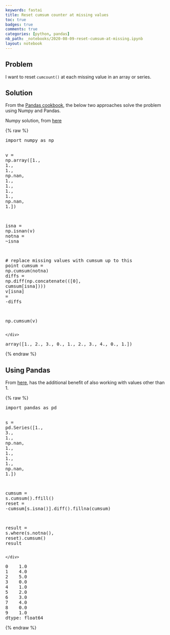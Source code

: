```yaml
---
keywords: fastai
title: Reset cumsum counter at missing values
toc: true
badges: true
comments: true
categories: [python, pandas]
nb_path: _notebooks/2020-08-09-reset-cumsum-at-missing.ipynb
layout: notebook
---
```


<!--
#################################################
### THIS FILE WAS AUTOGENERATED! DO NOT EDIT! ###
#################################################
# file to edit: _notebooks/2020-08-09-reset-cumsum-at-missing.ipynb
-->

<div class="container" id="notebook-container">
        
<div class="cell border-box-sizing text_cell rendered"><div class="inner_cell">
<div class="text_cell_render border-box-sizing rendered_html">
<h2 id="Problem">Problem<a class="anchor-link" href="#Problem"> </a></h2>
</div>
</div>
</div>
<div class="cell border-box-sizing text_cell rendered"><div class="inner_cell">
<div class="text_cell_render border-box-sizing rendered_html">
<p>I want to reset <code>cumcount()</code> at each missing value in an array or series.</p>

</div>
</div>
</div>
<div class="cell border-box-sizing text_cell rendered"><div class="inner_cell">
<div class="text_cell_render border-box-sizing rendered_html">
<h2 id="Solution">Solution<a class="anchor-link" href="#Solution"> </a></h2><p>From the <a href="https://pandas.pydata.org/docs/user_guide/cookbook.html">Pandas cookbook</a>, the below two approaches solve the problem using Numpy and Pandas.</p>

</div>
</div>
</div>
<div class="cell border-box-sizing text_cell rendered"><div class="inner_cell">
<div class="text_cell_render border-box-sizing rendered_html">
<p>Numpy solution, from <a href="https://stackoverflow.com/questions/18196811/cumsum-reset-at-nan/18197211#18197211">here</a></p>

</div>
</div>
</div>
    {% raw %}
    
<div class="cell border-box-sizing code_cell rendered">
<div class="input">

<div class="inner_cell">
    <div class="input_area">
<div class=" highlight hl-ipython3"><pre><span></span><span class="kn">import</span> <span class="nn">numpy</span> <span class="k">as</span> <span class="nn">np</span>

<span class="n">v</span> <span class="o">=</span> <span class="n">np</span><span class="o">.</span><span class="n">array</span><span class="p">([</span><span class="mf">1.</span><span class="p">,</span> <span class="mf">1.</span><span class="p">,</span> <span class="mf">1.</span><span class="p">,</span> <span class="n">np</span><span class="o">.</span><span class="n">nan</span><span class="p">,</span> <span class="mf">1.</span><span class="p">,</span> <span class="mf">1.</span><span class="p">,</span> <span class="mf">1.</span><span class="p">,</span> <span class="mf">1.</span><span class="p">,</span> <span class="n">np</span><span class="o">.</span><span class="n">nan</span><span class="p">,</span> <span class="mf">1.</span><span class="p">])</span>

<span class="n">isna</span> <span class="o">=</span> <span class="n">np</span><span class="o">.</span><span class="n">isnan</span><span class="p">(</span><span class="n">v</span><span class="p">)</span>
<span class="n">notna</span> <span class="o">=</span> <span class="o">~</span><span class="n">isna</span>

<span class="c1"># replace missing values with cumsum up to this point</span>
<span class="n">cumsum</span> <span class="o">=</span> <span class="n">np</span><span class="o">.</span><span class="n">cumsum</span><span class="p">(</span><span class="n">notna</span><span class="p">)</span>
<span class="n">diffs</span> <span class="o">=</span> <span class="n">np</span><span class="o">.</span><span class="n">diff</span><span class="p">(</span><span class="n">np</span><span class="o">.</span><span class="n">concatenate</span><span class="p">(([</span><span class="mi">0</span><span class="p">],</span> <span class="n">cumsum</span><span class="p">[</span><span class="n">isna</span><span class="p">])))</span>
<span class="n">v</span><span class="p">[</span><span class="n">isna</span><span class="p">]</span> <span class="o">=</span> <span class="o">-</span><span class="n">diffs</span>

<span class="n">np</span><span class="o">.</span><span class="n">cumsum</span><span class="p">(</span><span class="n">v</span><span class="p">)</span>
</pre></div>

    </div>
</div>
</div>

<div class="output_wrapper">
<div class="output">

<div class="output_area">



<div class="output_text output_subarea output_execute_result">
<pre>array([1., 2., 3., 0., 1., 2., 3., 4., 0., 1.])</pre>
</div>

</div>

</div>
</div>

</div>
    {% endraw %}

<div class="cell border-box-sizing text_cell rendered"><div class="inner_cell">
<div class="text_cell_render border-box-sizing rendered_html">
<h2 id="Using-Pandas">Using Pandas<a class="anchor-link" href="#Using-Pandas"> </a></h2><p>From <a href="https://stackoverflow.com/a/36436195/13666841">here</a>, has the additional benefit of also working with values other than 1.</p>

</div>
</div>
</div>
    {% raw %}
    
<div class="cell border-box-sizing code_cell rendered">
<div class="input">

<div class="inner_cell">
    <div class="input_area">
<div class=" highlight hl-ipython3"><pre><span></span><span class="kn">import</span> <span class="nn">pandas</span> <span class="k">as</span> <span class="nn">pd</span>

<span class="n">s</span> <span class="o">=</span> <span class="n">pd</span><span class="o">.</span><span class="n">Series</span><span class="p">([</span><span class="mf">1.</span><span class="p">,</span> <span class="mf">3.</span><span class="p">,</span> <span class="mf">1.</span><span class="p">,</span> <span class="n">np</span><span class="o">.</span><span class="n">nan</span><span class="p">,</span> <span class="mf">1.</span><span class="p">,</span> <span class="mf">1.</span><span class="p">,</span> <span class="mf">1.</span><span class="p">,</span> <span class="mf">1.</span><span class="p">,</span> <span class="n">np</span><span class="o">.</span><span class="n">nan</span><span class="p">,</span> <span class="mf">1.</span><span class="p">])</span>

<span class="n">cumsum</span> <span class="o">=</span> <span class="n">s</span><span class="o">.</span><span class="n">cumsum</span><span class="p">()</span><span class="o">.</span><span class="n">ffill</span><span class="p">()</span>
<span class="n">reset</span> <span class="o">=</span> <span class="o">-</span><span class="n">cumsum</span><span class="p">[</span><span class="n">s</span><span class="o">.</span><span class="n">isna</span><span class="p">()]</span><span class="o">.</span><span class="n">diff</span><span class="p">()</span><span class="o">.</span><span class="n">fillna</span><span class="p">(</span><span class="n">cumsum</span><span class="p">)</span>

<span class="n">result</span> <span class="o">=</span> <span class="n">s</span><span class="o">.</span><span class="n">where</span><span class="p">(</span><span class="n">s</span><span class="o">.</span><span class="n">notna</span><span class="p">(),</span> <span class="n">reset</span><span class="p">)</span><span class="o">.</span><span class="n">cumsum</span><span class="p">()</span>
<span class="n">result</span>
</pre></div>

    </div>
</div>
</div>

<div class="output_wrapper">
<div class="output">

<div class="output_area">



<div class="output_text output_subarea output_execute_result">
<pre>0    1.0
1    4.0
2    5.0
3    0.0
4    1.0
5    2.0
6    3.0
7    4.0
8    0.0
9    1.0
dtype: float64</pre>
</div>

</div>

</div>
</div>

</div>
    {% endraw %}

</div>
 

